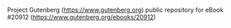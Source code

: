 Project Gutenberg (https://www.gutenberg.org) public repository for eBook #20912 (https://www.gutenberg.org/ebooks/20912)
